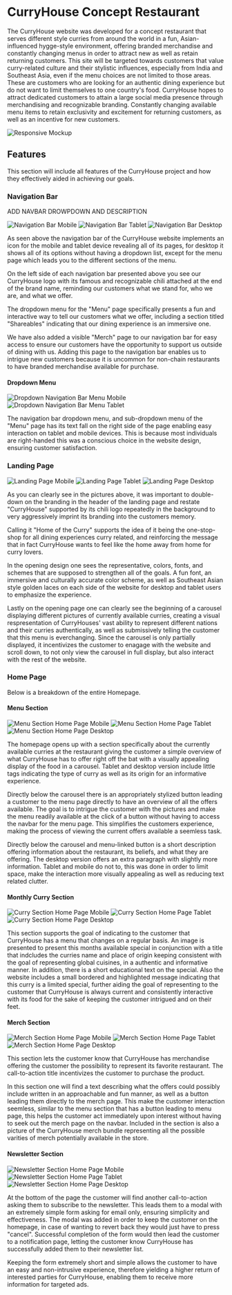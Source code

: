 # CurryHouse Concept Restaurant 

The CurryHouse website was developed for a concept restaurant that serves different style curries from around the world in a fun, Asian-influenced hygge-style environment, offering branded merchandise and constantly changing menus in order to attract new as well as retain returning customers. This site will be targeted towards customers that value curry-related culture and their stylistic influences, especially from India and Southeast Asia, even if the menu choices are not limited to those areas. These are customers who are looking for an authentic dining experience but do not want to limit themselves to one country's food. CurryHouse hopes to attract dedicated customers to attain a large social media presence through merchandising and recognizable branding. Constantly changing available menu items to retain exclusivity and excitement for returning customers, as well as an incentive for new customers. 

![Responsive Mockup](assets/images/readme-media/responsive-design.png)

## Features 

This section will include all features of the CurryHouse project and how they effectively aided in achieving our goals. 

### Navigation Bar

ADD NAVBAR DROWPDOWN AND DESCRIPTION

![Navigation Bar Mobile](assets/images/readme-media/navbar-mobile.png)
![Navigation Bar Tablet](assets/images/readme-media/navbar-tablet.png)
![Navigation Bar Desktop](assets/images/readme-media/navbar-desktop.png)

As seen above the navigation bar of the CurryHouse website implements an icon for the mobile and tablet device revealing all of its pages, for desktop it shows all of its options without having a dropdown list, except for the menu page which leads you to the different sections of the menu. 

On the left side of each navigation bar presented above you see our CurryHouse logo with its famous and recognizable chili attached at the end of the brand name, reminding our customers what we stand for, who we are, and what we offer. 

The dropdown menu for the "Menu" page specifically presents a fun and interactive way to tell our customers what we offer, including a section titled "Shareables" indicating that our dining experience is an immersive one. 

We have also added a visible "Merch" page to our navigation bar for easy access to ensure our customers have the opportunity to support us outside of dining with us. Adding this page to the navigation bar enables us to intrigue new customers because it is uncommon for non-chain restaurants to have branded merchandise available for purchase. 

#### Dropdown Menu

![Dropdown Navigation Bar Menu Mobile](assets/images/readme-media/dropdown-mobile.png)
![Dropdown Navigation Bar Menu Tablet](assets/images/readme-media/dropdown-mobile.png)

The navigation bar dropdown menu, and sub-dropdown menu of the "Menu" page has its text fall on the right side of the page enabling easy interaction on tablet and mobile devices. This is because most individuals are right-handed this was a conscious choice in the website design, ensuring customer satisfaction. 

### Landing Page 

![Landing Page Mobile](assets/images/readme-media/homepage-mobile.png)
![Landing Page Tablet](assets/images/readme-media/homepage-mobile.png)
![Landing Page Desktop](assets/images/readme-media/homepage-mobile.png)

As you can clearly see in the pictures above, it was important to double-down on the branding in the header of the landing page and restate "CurryHouse" supported by its chili logo repeatedly in the background to very aggressively imprint its branding into the customers memory. 

Calling it "Home of the Curry" supports the idea of it being the one-stop-shop for all dining experiences curry related, and reinforcing the message that in fact CurryHouse wants to feel like the home away from home for curry lovers. 

In the opening design one sees the representative, colors, fonts, and schemes that are supposed to strengthen all of the goals. A fun font, an immersive and culturally accurate color scheme, as well as Southeast Asian style golden laces on each side of the website for desktop and tablet users to emphasize the experience. 

Lastly on the opening page one can clearly see the beginning of a carousel displaying different pictures of currently available curries, creating a visual respresentation of CurryHouses' vast ability to represent different nations and their curries authentically, as well as submissively telling the customer that this menu is everchanging. Since the carousel is only partially displayed, it incentivizes the customer to enagage with the website and scroll down, to not only view the carousel in full display, but also interact with the rest of the website. 

### Home Page

Below is a breakdown of the entire Homepage. 

#### Menu Section 

![Menu Section Home Page Mobile](assets/images/readme-media/menusection-mobile.png)
![Menu Section Home Page Tablet](assets/images/readme-media/menusection-tablet.png)
![Menu Section Home Page Desktop](assets/images/readme-media/menusection-desktop.png)

The homepage opens up with a section specifically about the currently available curries at the restaurant giving the customer a simple overview of what CurryHouse has to offer right off the bat with a visually appealing display of the food in a carousel. Tablet and desktop version include little tags indicating the type of curry as well as its origin for an informative experience. 

Directly below the carousel there is an appropriately stylized button leading a customer to the menu page directly to have an overview of all the offers available. The goal is to intrigue the customer with the pictures and make the menu readily available at the click of a button without having to access the navbar for the menu page. This simplifies the customers experience, making the process of viewing the current offers available a seemless task. 

Directly below the carousel and menu-linked button is a short description offering information about the restaurant, its beliefs, and what they are offering. The desktop version offers an extra paragraph with slightly more information. Tablet and mobile do not to, this was done in order to limit space, make the interaction more visually appealing as well as reducing text related clutter. 

#### Monthly Curry Section 

![Curry Section Home Page Mobile](assets/images/readme-media/currysection-mobile.png)
![Curry Section Home Page Tablet](assets/images/readme-media/currysection-tablet.png)
![Curry Section Home Page Desktop](assets/images/readme-media/currysection-desktop.png)

This section supports the goal of indicating to the customer that CurryHouse has a menu that changes on a regular basis. An image is presented to present this months available special in conjunction with a title that indcludes the curries name and place of origin keeping consistent with the goal of representing global cuisines, in a authentic and informative manner. In addition, there is a short educational text on the special. Also the website includes a small bordered and highlighted message indicating that this curry is a limited special, further aiding the goal of representing to the customer that CurryHouse is always current and consistently interactive with its food for the sake of keeping the customer intrigued and on their feet. 

#### Merch Section 

![Merch Section Home Page Mobile](assets/images/readme-media/merchsection-mobile.png)
![Merch Section Home Page Tablet](assets/images/readme-media/merchsection-tablet.png)
![Merch Section Home Page Desktop](assets/images/readme-media/merchsection-desktop.png)

This section lets the customer know that CurryHouse has merchandise offering the customer the possibility to represent its favorite restaurant. The call-to-action title incentivizes the customer to purchase the product. 

In this section one will find a text describing what the offers could possibly include written in an approachable and fun manner, as well as a button leading them directly to the merch page. This make the customer interaction seemless, similar to the menu section that has a button leading to menu page, this helps the customer act immediately upon interest without having to seek out the merch page on the navbar. Included in the section is also a picture of the CurryHouse merch bundle representing all the possible varities of merch potentially available in the store. 

#### Newsletter Section 

![Newsletter Section Home Page Mobile](assets/images/readme-media/newsletter-mobile.png)
![Newsletter Section Home Page Tablet](assets/images/readme-media/newsletter-tablet.png)
![Newsletter Section Home Page Desktop](assets/images/readme-media/newsletter-desktop.png)

At the bottom of the page the customer will find another call-to-action asking them to subscribe to the newsletter. This leads them to a modal with an extremely simple form asking for email only, ensuring simplicity and effectiveness. The modal was added in order to keep the customer on the homepage, in case of wanting to revert back they would just have to press "cancel". Successful completion of the form would then lead the customer to a notification page, letting the customer know CurryHouse has successfully added them to their newsletter list. 

Keeping the form extremely short and simple allows the customer to have an easy and non-intrusive experience, therefore yielding a higher return of interested parties for CurryHouse, enabling them to receive more information for targeted ads. 